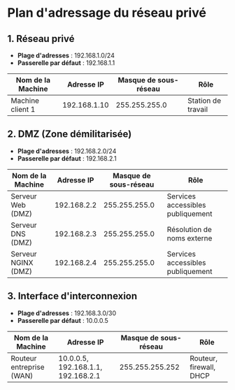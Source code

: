 # Plan d'adressage du réseau privé

## 1. Réseau privé
- **Plage d'adresses** : 192.168.1.0/24
- **Passerelle par défaut** : 192.168.1.1

| Nom de la Machine    | Adresse IP      | Masque de sous-réseau | Rôle                          |
|-----------------------|-----------------|------------------------|-------------------------------|
| Machine client 1      | 192.168.1.10   | 255.255.255.0          | Station de travail            |

## 2. DMZ (Zone démilitarisée)
- **Plage d'adresses** : 192.168.2.0/24
- **Passerelle par défaut** : 192.168.2.1

| Nom de la Machine    | Adresse IP      | Masque de sous-réseau | Rôle                          |
|-----------------------|-----------------|------------------------|-------------------------------|
| Serveur Web (DMZ)     | 192.168.2.2    | 255.255.255.0          | Services accessibles publiquement |
| Serveur DNS (DMZ)     | 192.168.2.3    | 255.255.255.0          | Résolution de noms externe   |
| Serveur NGINX (DMZ)     | 192.168.2.4    | 255.255.255.0          | Services accessibles publiquement |


## 3. Interface d'interconnexion
- **Plage d'adresses** : 192.168.3.0/30
- **Passerelle par défaut** : 10.0.0.5

| Nom de la Machine        | Adresse IP      | Masque de sous-réseau | Rôle               |
|---------------------------|-----------------|------------------------|--------------------|
| Routeur entreprise (WAN) | 10.0.0.5, 192.168.1.1, 192.168.2.1       | 255.255.255.252        | Routeur, firewall, DHCP |
